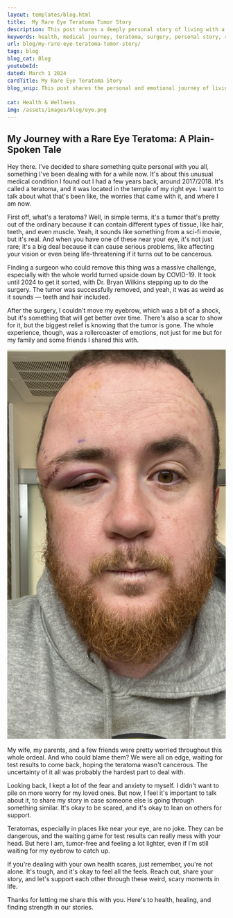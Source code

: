 ```yaml
---
layout: templates/blog.html
title:  My Rare Eye Teratoma Tumor Story
description: This post shares a deeply personal story of living with a rare teratoma tumor near the eye, the medical and emotional journey to its removal, and the impact on life and loved ones. It highlights the challenges of navigating healthcare, the importance of support, and the relief and learning that comes from facing one's fears.
keywords: health, medical journey, teratoma, surgery, personal story, resilience, support, emotional health, recovery, rare conditions, Dr. Bryan Wilkins, patient experience
url: blog/my-rare-eye-teratoma-tumor-story/
tags: blog
blog_cat: Blog
youtubeId: 
dated: March 1 2024
cardTitle: My Rare Eye Teratoma Story
blog_snip: This post shares the personal and emotional journey of living with and getting treatment for a rare teratoma near the eye. It explores the challenges, the importance of support, and the lessons learned in resilience and hope.

cat: Health & Wellness
img: /assets/images/blog/eye.png
---
```



<h2 class="mt-4 mb-4 text-3xl font-bold">
My Journey with a Rare Eye Teratoma: A Plain-Spoken Tale

</h2>


<p class="mt-8 mb-8 text-xl">

Hey there. I've decided to share something quite personal with you all, something I've been dealing with for a while now. It's about this unusual medical condition I found out I had a few years back, around 2017/2018. It's called a teratoma, and it was located in the temple of my right eye. I want to talk about what that's been like, the worries that came with it, and where I am now.

</p>


<p class="mt-8 mb-8 text-xl">

First off, what's a teratoma? Well, in simple terms, it's a tumor that's pretty out of the ordinary because it can contain different types of tissue, like hair, teeth, and even muscle. Yeah, it sounds like something from a sci-fi movie, but it's real. And when you have one of these near your eye, it's not just rare; it's a big deal because it can cause serious problems, like affecting your vision or even being life-threatening if it turns out to be cancerous.

</p>


<p class="mt-8 mb-8 text-xl">


Finding a surgeon who could remove this thing was a massive challenge, especially with the whole world turned upside down by COVID-19. It took until 2024 to get it sorted, with Dr. Bryan Wilkins stepping up to do the surgery. The tumor was successfully removed, and yeah, it was as weird as it sounds — teeth and hair included.

</p>


<p class="mt-8 mb-8 text-xl">


After the surgery, I couldn't move my eyebrow, which was a bit of a shock, but it's something that will get better over time. There's also a scar to show for it, but the biggest relief is knowing that the tumor is gone. The whole experience, though, was a rollercoaster of emotions, not just for me but for my family and some friends I shared this with.

</p>

<p class="mt-8 mb-8 text-xl"><img src="/assets/images/blog/eye.png" alt="What's in my bag"></p>


<p class="mt-8 mb-8 text-xl">

My wife, my parents, and a few friends were pretty worried throughout this whole ordeal. And who could blame them? We were all on edge, waiting for test results to come back, hoping the teratoma wasn't cancerous. The uncertainty of it all was probably the hardest part to deal with.


</p>


<p class="mt-8 mb-8 text-xl">

Looking back, I kept a lot of the fear and anxiety to myself. I didn't want to pile on more worry for my loved ones. But now, I feel it's important to talk about it, to share my story in case someone else is going through something similar. It's okay to be scared, and it's okay to lean on others for support.


</p>


<p class="mt-8 mb-8 text-xl">


Teratomas, especially in places like near your eye, are no joke. They can be dangerous, and the waiting game for test results can really mess with your head. But here I am, tumor-free and feeling a lot lighter, even if I'm still waiting for my eyebrow to catch up.
</p>


<p class="mt-8 mb-8 text-xl">

If you're dealing with your own health scares, just remember, you're not alone. It's tough, and it's okay to feel all the feels. Reach out, share your story, and let's support each other through these weird, scary moments in life.


</p>


<p class="mt-8 mb-8 text-xl">

Thanks for letting me share this with you. Here's to health, healing, and finding strength in our stories.

</p>